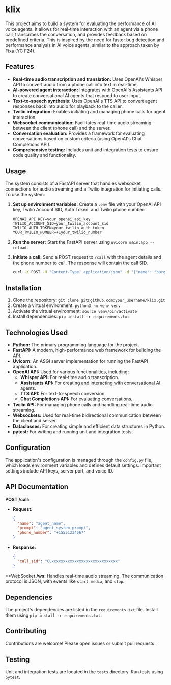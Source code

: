 # klix

This project aims to build a system for evaluating the performance of AI voice agents.  It allows for real-time interaction with an agent via a phone call, transcribes the conversation, and provides feedback based on predefined criteria. This is inspired by the need for faster bug detection and performance analysis in AI voice agents, similar to the approach taken by Fixa (YC F24).

## Features

*   **Real-time audio transcription and translation:** Uses OpenAI's Whisper API to convert audio from a phone call into text in real-time.
*   **AI-powered agent interaction:** Integrates with OpenAI's Assistants API to create conversational AI agents that respond to user input.
*   **Text-to-speech synthesis:**  Uses OpenAI's TTS API to convert agent responses back into audio for playback to the caller.
*   **Twilio integration:** Enables initiating and managing phone calls for agent interaction.
*   **Websocket communication:** Facilitates real-time audio streaming between the client (phone call) and the server.
*   **Conversation evaluation:** Provides a framework for evaluating conversations based on custom criteria (using OpenAI's Chat Completions API).
*   **Comprehensive testing:** Includes unit and integration tests to ensure code quality and functionality.


## Usage

The system consists of a FastAPI server that handles websocket connections for audio streaming and a Twilio integration for initiating calls.  To use the system:

1.  **Set up environment variables:** Create a `.env` file with your OpenAI API key, Twilio Account SID, Auth Token, and Twilio phone number:

    ```
    OPENAI_API_KEY=your_openai_api_key
    TWILIO_ACCOUNT_SID=your_twilio_account_sid
    TWILIO_AUTH_TOKEN=your_twilio_auth_token
    YOUR_TWILIO_NUMBER=+1your_twilio_number
    ```

2.  **Run the server:** Start the FastAPI server using `uvicorn main:app --reload`.

3.  **Initiate a call:** Send a POST request to `/call` with the agent details and the phone number to call.  The response will contain the call SID.

    ```bash
    curl -X POST -H "Content-Type: application/json" -d '{"name": "burger_bot", "prompt": "You are a helpful burger shop assistant.", "phone_number": "+15551234567"}' http://localhost:8765/call
    ```


## Installation

1.  Clone the repository: `git clone git@github.com:your_username/klix.git`
2.  Create a virtual environment: `python3 -m venv venv`
3.  Activate the virtual environment: `source venv/bin/activate`
4.  Install dependencies: `pip install -r requirements.txt`

## Technologies Used

*   **Python:** The primary programming language for the project.
*   **FastAPI:**  A modern, high-performance web framework for building the API.
*   **Uvicorn:** An ASGI server implementation for running the FastAPI application.
*   **OpenAI API:**  Used for various functionalities, including:
    *   **Whisper API:** For real-time audio transcription.
    *   **Assistants API:** For creating and interacting with conversational AI agents.
    *   **TTS API:** For text-to-speech conversion.
    *   **Chat Completions API:** For evaluating conversations.
*   **Twilio API:** For managing phone calls and handling real-time audio streaming.
*   **Websockets:**  Used for real-time bidirectional communication between the client and server.
*   **Dataclasses:**  For creating simple and efficient data structures in Python.
*   **pytest:**  For writing and running unit and integration tests.


## Configuration

The application's configuration is managed through the `config.py` file, which loads environment variables and defines default settings.  Important settings include API keys, server port, and voice ID.


## API Documentation

**POST /call:**

*   **Request:**
    ```json
    {
      "name": "agent_name",
      "prompt": "agent_system_prompt",
      "phone_number": "+15551234567"
    }
    ```

*   **Response:**
    ```json
    {
      "call_sid": "CLxxxxxxxxxxxxxxxxxxxxxxxxxxxxx"
    }
    ```

**WebSocket **/ws**:  Handles real-time audio streaming.  The communication protocol is JSON, with events like `start`, `media`, and `stop`.

## Dependencies

The project's dependencies are listed in the `requirements.txt` file.  Install them using `pip install -r requirements.txt`.


## Contributing

Contributions are welcome!  Please open issues or submit pull requests.


## Testing

Unit and integration tests are located in the `tests` directory.  Run tests using `pytest`.

